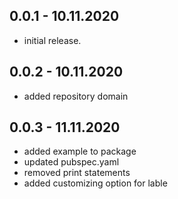 ## 0.0.1 - 10.11.2020

* initial release.

## 0.0.2 - 10.11.2020
* added repository domain

## 0.0.3 - 11.11.2020
* added example to package
* updated pubspec.yaml
* removed print statements
* added customizing option for lable